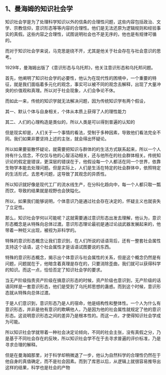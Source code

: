 <h2>1、曼海姆的知识社会学</h2><p data-pid="KmXTfcqb">知识社会学是为了处理科学知识以外的信条的合理性问题，这些内容包括政治、文学、宗教信仰，意识形态等等内容的合理性。他们是无法还原为逻辑规则和经验事实的真假。这些内容之合理性，试图说明社会也不是无序的，他也是有规律可循的。</p><p data-pid="ZQE_AnWr">而对于知识社会学来说，马克思是绕不开，尤其是他关于社会存在与社会意识的思考。</p><p data-pid="9PepXYyv">1929年，曼海姆出版了《意识形态与乌托邦》，他关注意识形态和乌托邦问题。</p><p data-pid="kOBkX7Py">首先，他阐明了知识社会学的必要性，他认为在现代性的困境中，一个重要的特征，就是我们面临着多元化的观念，事实可以被不同的观念去解释，出现了大量冲突的价值观和真理。所以对于社会现象，人们会争论不休。</p><p data-pid="mOP4xmyl">而如此一来，传统的知识学就无法解决问题，因为传统知识学有两个假设，</p><p data-pid="CzukPugs">其一、默认个体与自身相关，个体从本质上获得了人的理性能力</p><p data-pid="vmY8BrOv">其二、人们的心理构造是类似的，所以人类是可以得到普遍的认知的</p><p data-pid="ilvyKvqs">但是现实却是，人们关于一个事情的看法，受制于多种因素，导致他们看法完全不同。我们如果非要坚持上述的主张，就会得出怀疑论。</p><p data-pid="JCwGgRhf">所以如果要驱散怀疑论，就需要把知识与群体的的生活方式联系起来，所以一个人持有什么信念，不仅仅与他的心智活动相关，还与他所在的社会群体相关。传统知识论的假定是错误，更深层的错误在于，他假设每一个人都活在同一个世界，依靠生物学本能去处理问题。但是实际上，人们是生活在特定的社会群体中，依照特定的生活形式，去思考问题，这导致了其观念的异质性。</p><p data-pid="vF4_pmPv">所以知识就好像是现代工厂的流水线生产，在分科化趋向中，每一个人都只取一瓢而饮，导致的结果就是视野也会狭隘化。</p><p data-pid="M3phQyMc">所以，如果我们能够说明，个体意识乃是通过社会存在决定的，怀疑主义也就丧失了立足性。</p><p data-pid="IS1vXC7e">那么，知识社会学何以可能呢？这就需要通过意识形态出发去理解，他认为，意识形态概念是从特殊向总体过渡。意识形态理论最初是通过论战武器发展起来的，他带着一种贬义出现，被视为非科学的。</p><p data-pid="KdYkHmPz">特殊的意识形态概念让我们意识到，在人们所说的话语背后，还有一整套社会属性支持这个话语，这个社会属性才是话语试图要说的东西。</p><p data-pid="i3zlH1EI">特殊的意识形态概念，揭示出个体意识与社会属性的关系，但是这个概念仍然是有问题，问题就在于，他暗含着真理是存在的，只要消除歪曲，我们就可以获得科学的知识。而这一点，恰恰否定了知识社会学的要求。</p><p data-pid="H9utt5EA">当无产阶级指责资产阶级在搞意识形态的时候，资产阶级也意识到，无产阶级的话语同样是一套意识形态，他们是受到了乌托邦思想的蛊惑。而到这个时候，意识形态就从特殊向总体过渡。</p><p data-pid="GbAyMpAF">于是人们意识到，意识形态乃是人的宿命，他是结构性和整体性。一个人为什么有意识形态，并非是他有意识的欺瞒他人，乃是因为他的社会属性就规定了他的意识形态。这说明意识形态之间的差异乃是根本性的。而这一点，才使得知识社会学成为可能。</p><p data-pid="YfTsrKWo">所以知识社会学就带着一种社会决定论倾向，不同的社会主张，没有真假之分，乃是基于不同社会存在的反映，所以知识社会学不在于去寻求普遍的评价标准，乃是寻求合理的解释。</p><p data-pid="IcfYcssD">但是在曼海姆那里，对于科学却稍微退了一步，他认为自然科学的合理性仍然在于他自身的真值确定，而不是社会因素。而到了库恩以后，从逻辑上就很容易推导出这样的结果，科学也是社会的产物</p><p></p><p></p><p></p><p></p><p></p><p></p><p></p><p></p><p></p><p></p><p></p>